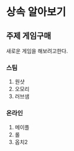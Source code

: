 # 상속 알아보기
## 주제 게임구매
<p>
새로운 게임을 해보려고한다.

### 스팀
1. 원샷
2. 오모리
3. 러브샘
### 온라인
1. 메이플
2. 롤
3. 옵치2
</p>
